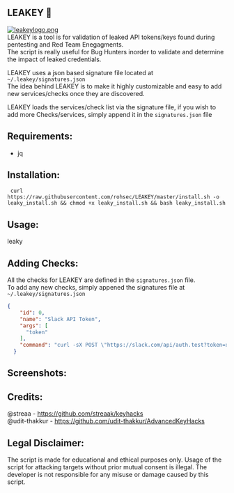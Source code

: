 ## LEAKEY 🔑
[![leakeylogo.png](https://i.postimg.cc/0Qwzhz5V/leakeylogo.png)](https://postimg.cc/tZ9RxCx6)<br>
LEAKEY is a tool is for validation of leaked API tokens/keys found during pentesting and Red Team Enegagments.<br> 
The script is really useful for Bug Hunters inorder to validate and determine the impact of leaked credentials.

LEAKEY uses a json based signature file located at ```~/.leakey/signatures.json``` <br>
The idea behind LEAKEY is to make it highly customizable and easy to add new services/checks once they are discovered. 

LEAKEY loads the services/check list via the signature file, if you wish to add more Checks/services, simply append it in the ```signatures.json``` file

## Requirements:
* jq

## Installation:
``` curl https://raw.githubusercontent.com/rohsec/LEAKEY/master/install.sh -o leaky_install.sh && chmod +x leaky_install.sh && bash leaky_install.sh```

## Usage:
leaky

## Adding Checks:
All the checks for LEAKEY are defined in the ```signatures.json``` file. <br>To add any new checks, simply appened the signatures file at ```~/.leakey/signatures.json```
```json
{
    "id": 0,
    "name": "Slack API Token",
    "args": [
      "token"
    ],
    "command": "curl -sX POST \"https://slack.com/api/auth.test?token=xoxp-$token&pretty=1\""
  }
``` 
## Screenshots:

## Credits:
@streaa - https://github.com/streaak/keyhacks<br>
@udit-thakkur - https://github.com/udit-thakkur/AdvancedKeyHacks

## Legal Disclaimer:
The script is made for educational and ethical purposes only. Usage of the script for attacking targets without prior mutual consent is illegal. The developer is not responsible for any misuse or damage caused by this script.